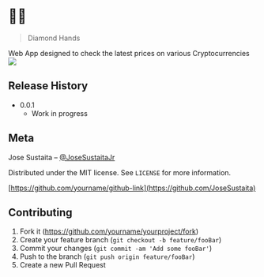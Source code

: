 # 💎🤲
> Diamond Hands

Web App designed to check the latest prices on various Cryptocurrencies
![](header.png)
## Release History

* 0.0.1
    * Work in progress

## Meta

Jose Sustaita – [@JoseSustaitaJr](https://twitter.com/JoseSustaitaJr)

Distributed under the MIT license. See ``LICENSE`` for more information.

[https://github.com/yourname/github-link](https://github.com/JoseSustaita)

## Contributing

1. Fork it (<https://github.com/yourname/yourproject/fork>)
2. Create your feature branch (`git checkout -b feature/fooBar`)
3. Commit your changes (`git commit -am 'Add some fooBar'`)
4. Push to the branch (`git push origin feature/fooBar`)
5. Create a new Pull Request

<!-- Markdown link & img dfn's -->
[npm-image]: https://img.shields.io/npm/v/datadog-metrics.svg?style=flat-square
[npm-url]: https://npmjs.org/package/datadog-metrics
[npm-downloads]: https://img.shields.io/npm/dm/datadog-metrics.svg?style=flat-square
[travis-image]: https://img.shields.io/travis/dbader/node-datadog-metrics/master.svg?style=flat-square
[travis-url]: https://travis-ci.org/dbader/node-datadog-metrics
[wiki]: https://github.com/yourname/yourproject/wiki
